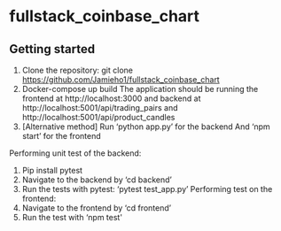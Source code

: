 # fullstack_coinbase_chart

## Getting started 
1.	Clone the repository:
git clone https://github.com/Jamieho1/fullstack_coinbase_chart
2.	Docker-compose up build
The application should be running the frontend at http://localhost:3000
and backend at http://localhost:5001/api/trading_pairs and http://localhost:5001/api/product_candles 
3.	[Alternative method]
Run ‘python app.py’ for the backend
And ‘npm start’ for the frontend

Performing  unit test of the backend:
1. Pip install pytest
2. Navigate to the backend by ‘cd backend’ 
3. Run the tests with pytest: ‘pytest test_app.py’ 
Performing test on the frontend:
1. Navigate to the frontend by ‘cd frontend’ 
2. Run the test with ‘npm test'
